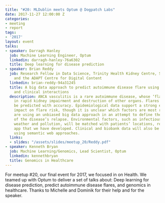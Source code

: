 ```yaml
---
title: "#20: MLDublin meets Optum @ Dogpatch Labs"
date: 2017-11-27 12:00:00 Z
categories:
- meeting
- report
tags:
- '2017'
layout: event
talks:
- speaker: Darragh Hanley
  job: Machine Learning Engineer, Optum
  linkedin: darragh-hanley-76a6302
  title: Deep learning for disease prediction
- speaker: Brian Reddy
  job: Research Fellow in Data Science, Trinity Health Kidney Centre, School of Medicine
    and the ADAPT Centre for Digital Content
  linkedin: brian-reddy-94a31245
  title: A big data approach to predict autoimmune disease flare using environmental
    and clinical interactions
  description: ANCA vasculitis is a rare autoimmune disease, whose ‘flares’ can result
    in rapid kidney impairment and destruction of other organs. Flares cannot currently
    be predicted with accuracy. Epidemiological data support a strong environmental
    impact on flare risk, though it is unclear which factors are most relevant. We
    are using an unbiased big data approach in an attempt to define the ‘signature’
    of the disease’s relapse. Environmental factors, such as infectious disease rates,
    weather and pollution, will be matched with patients’ locations, recorded by an
    app that we have developed. Clinical and biobank data will also be incorporated
    using semantic web approaches.
  links:
  - slides: "/assets/slides/meetup_20/Reddy.pdf"
- speaker: Kenneth Bryan
  job: Machine Learning/Genomics, Lead Scientist, Optum
  linkedin: kennethbryan
  title: Genomics in Healthcare
---
```


For meetup #20, our final event for 2017, we focused in on Health. We teamed up with Optum to deliver a set of talks about: Deep learning for disease prediction, predict autoimmune disease flares, and genomics in healthcare. Thanks to Michelle and Dominik for their help and for the speaker.
